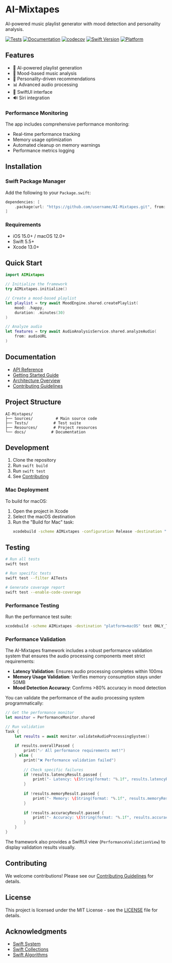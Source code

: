 # AI-Mixtapes

AI-powered music playlist generator with mood detection and personality analysis.

[![Tests](https://github.com/username/AI-Mixtapes/actions/workflows/tests.yml/badge.svg)](https://github.com/username/AI-Mixtapes/actions/workflows/tests.yml)
[![Documentation](https://github.com/username/AI-Mixtapes/actions/workflows/documentation.yml/badge.svg)](https://username.github.io/AI-Mixtapes/documentation/aimixtapes/)
[![codecov](https://codecov.io/gh/username/AI-Mixtapes/branch/main/graph/badge.svg)](https://codecov.io/gh/username/AI-Mixtapes)
[![Swift Version](https://img.shields.io/badge/swift-5.5-orange.svg)](https://swift.org)
[![Platform](https://img.shields.io/badge/platform-iOS%2015.0%2B%20%7C%20macOS%2012.0%2B-blue.svg)](https://developer.apple.com)

## Features

- 🎵 AI-powered playlist generation
- 🎨 Mood-based music analysis
- 🧠 Personality-driven recommendations
- 📊 Advanced audio processing
- 🎯 SwiftUI interface
- 🔊 Siri integration

### Performance Monitoring

The app includes comprehensive performance monitoring:
- Real-time performance tracking
- Memory usage optimization
- Automated cleanup on memory warnings
- Performance metrics logging

## Installation

### Swift Package Manager

Add the following to your `Package.swift`:

```swift
dependencies: [
    .package(url: "https://github.com/username/AI-Mixtapes.git", from: "1.0.0")
]
```

### Requirements

- iOS 15.0+ / macOS 12.0+
- Swift 5.5+
- Xcode 13.0+

## Quick Start

```swift
import AIMixtapes

// Initialize the framework
try AIMixtapes.initialize()

// Create a mood-based playlist
let playlist = try await MoodEngine.shared.createPlaylist(
    mood: .happy,
    duration: .minutes(30)
)

// Analyze audio
let features = try await AudioAnalysisService.shared.analyzeAudio(
    from: audioURL
)
```

## Documentation

- [API Reference](https://username.github.io/AI-Mixtapes/documentation/aimixtapes/)
- [Getting Started Guide](docs/getting-started.md)
- [Architecture Overview](docs/architecture.md)
- [Contributing Guidelines](CONTRIBUTING.md)

## Project Structure

```
AI-Mixtapes/
├── Sources/          # Main source code
├── Tests/           # Test suite
├── Resources/       # Project resources
└── docs/           # Documentation
```

## Development

1. Clone the repository
2. Run `swift build`
3. Run `swift test`
4. See [Contributing](CONTRIBUTING.md)

### Mac Deployment

To build for macOS:
1. Open the project in Xcode
2. Select the macOS destination
3. Run the "Build for Mac" task:
   ```bash
   xcodebuild -scheme AIMixtapes -configuration Release -destination "platform=macOS"
   ```

## Testing

```bash
# Run all tests
swift test

# Run specific tests
swift test --filter AITests

# Generate coverage report
swift test --enable-code-coverage
```

### Performance Testing

Run the performance test suite:
```bash
xcodebuild -scheme AIMixtapes -destination "platform=macOS" test ONLY_TESTING=AIMixtapesTests/PerformanceTests
```

### Performance Validation

The AI-Mixtapes framework includes a robust performance validation system that ensures the audio processing components meet strict requirements:

- **Latency Validation**: Ensures audio processing completes within 100ms
- **Memory Usage Validation**: Verifies memory consumption stays under 50MB
- **Mood Detection Accuracy**: Confirms >80% accuracy in mood detection

You can validate the performance of the audio processing system programmatically:

```swift
// Get the performance monitor
let monitor = PerformanceMonitor.shared

// Run validation
Task {
    let results = await monitor.validateAudioProcessingSystem()
    
    if results.overallPassed {
        print("✅ All performance requirements met!")
    } else {
        print("❌ Performance validation failed")
        
        // Check specific failures
        if !results.latencyResult.passed {
            print("- Latency: \(String(format: "%.1f", results.latencyResult.averageLatencyMs))ms (target: <100ms)")
        }
        
        if !results.memoryResult.passed {
            print("- Memory: \(String(format: "%.1f", results.memoryResult.peakMemoryMB))MB (target: <50MB)")
        }
        
        if !results.accuracyResult.passed {
            print("- Accuracy: \(String(format: "%.1f", results.accuracyResult.accuracy * 100))% (target: >80%)")
        }
    }
}
```

The framework also provides a SwiftUI view (`PerformanceValidationView`) to display validation results visually.

## Contributing

We welcome contributions! Please see our [Contributing Guidelines](CONTRIBUTING.md) for details.

## License

This project is licensed under the MIT License - see the [LICENSE](LICENSE) file for details.

## Acknowledgments

- [Swift System](https://github.com/apple/swift-system)
- [Swift Collections](https://github.com/apple/swift-collections)
- [Swift Algorithms](https://github.com/apple/swift-algorithms)